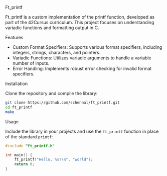 Ft_printf

Ft_printf is a custom implementation of the printf function, developed as part of the 42Cursus curriculum. This project focuses on understanding variadic functions and formatting output in C.

Features

- Custom Format Specifiers: Supports various format specifiers, including integers, strings, characters, and pointers.
- Variadic Functions: Utilizes variadic arguments to handle a variable number of inputs.
- Error Handling: Implements robust error checking for invalid format specifiers.

Installation

Clone the repository and compile the library:

```bash
git clone https://github.com/schennal/ft_printf.git
cd ft_printf
make
```

Usage

Include the library in your projects and use the `ft_printf` function in place of the standard `printf`:

```c
#include "ft_printf.h"

int main() {
    ft_printf("Hello, %s!\n", "world");
    return 0;
}
```
